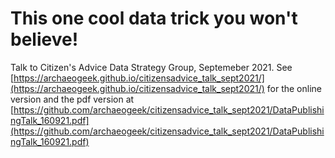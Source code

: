 # This one cool data trick you won't believe!

Talk to Citizen's Advice Data Strategy Group, Septemeber 2021. See [https://archaeogeek.github.io/citizensadvice_talk_sept2021/](https://archaeogeek.github.io/citizensadvice_talk_sept2021/) for the online version and the pdf version at [https://github.com/archaeogeek/citizensadvice_talk_sept2021/DataPublishingTalk_160921.pdf](https://github.com/archaeogeek/citizensadvice_talk_sept2021/DataPublishingTalk_160921.pdf)